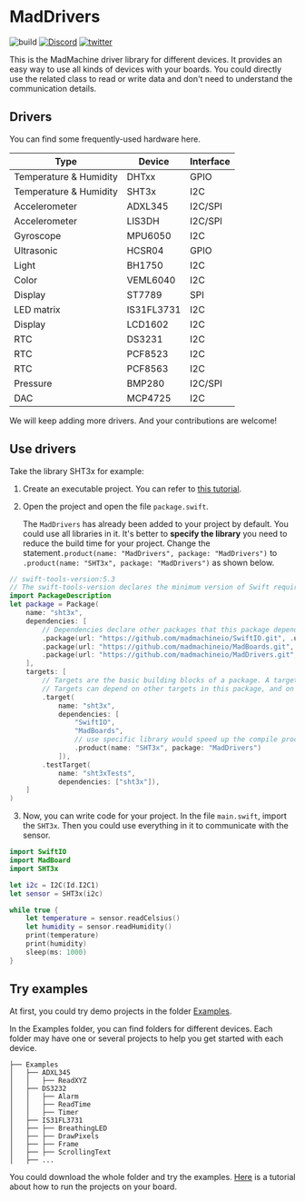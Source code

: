 # MadDrivers

![build](https://github.com/madmachineio/MadDrivers/actions/workflows/build.yml/badge.svg)
[![Discord](https://img.shields.io/discord/592743353049808899?&logo=Discord&colorB=7289da)](https://madmachine.io/discord)
[![twitter](https://img.shields.io/twitter/follow/madmachineio?label=%40madmachineio&style=social)](https://twitter.com/madmachineio)

This is the MadMachine driver library for different devices. It provides an easy way to use all kinds of devices with your boards. You could directly use the related class to read or write data and don't need to understand the communication details.

## Drivers
You can find some frequently-used hardware here. 

| Type                   | Device     | Interface |
|------------------------|------------|---------------|
| Temperature & Humidity | DHTxx      | GPIO          |
| Temperature & Humidity | SHT3x      | I2C           |
| Accelerometer          | ADXL345    | I2C/SPI       |
| Accelerometer          | LIS3DH     | I2C/SPI       |
| Gyroscope              | MPU6050    | I2C           |
| Ultrasonic             | HCSR04     | GPIO          |
| Light                  | BH1750     | I2C           |
| Color                  | VEML6040   | I2C           |
| Display                | ST7789     | SPI           |
| LED matrix             | IS31FL3731 | I2C           |
| Display                | LCD1602    | I2C           |
| RTC                    | DS3231     | I2C           |
| RTC                    | PCF8523    | I2C           |
| RTC                    | PCF8563    | I2C           |
| Pressure               | BMP280     | I2C/SPI       |
| DAC                    | MCP4725    | I2C           |


We will keep adding more drivers. And your contributions are welcome!

## Use drivers

Take the library SHT3x for example:

1. Create an executable project. You can refer to [this tutorial](https://docs.madmachine.io/how-to/create-new-project).

2. Open the project and open the file `package.swift`. 

    The `MadDrivers` has already been added to your project by default. You could use all libraries in it. It's better to **specify the library** you need to reduce the build time for your project. Change the statement`.product(name: "MadDrivers", package: "MadDrivers")` to `.product(name: "SHT3x", package: "MadDrivers")` as shown below.

```swift
// swift-tools-version:5.3
// The swift-tools-version declares the minimum version of Swift required to build this package.
import PackageDescription
let package = Package(
    name: "sht3x",
    dependencies: [
        // Dependencies declare other packages that this package depends on.
        .package(url: "https://github.com/madmachineio/SwiftIO.git", .upToNextMajor(from: "0.0.1")),
        .package(url: "https://github.com/madmachineio/MadBoards.git", .upToNextMajor(from: "0.0.1")),
        .package(url: "https://github.com/madmachineio/MadDrivers.git", .upToNextMajor(from: "0.0.1")),
    ],
    targets: [
        // Targets are the basic building blocks of a package. A target can define a module or a test suite.
        // Targets can depend on other targets in this package, and on products in packages this package depends on.
        .target(
            name: "sht3x",
            dependencies: [
                "SwiftIO",
                "MadBoards",
                // use specific library would speed up the compile procedure
                .product(name: "SHT3x", package: "MadDrivers")
            ]),
        .testTarget(
            name: "sht3xTests",
            dependencies: ["sht3x"]),
    ]
)
```

3. Now, you can write code for your project. In the file `main.swift`, import the `SHT3x`. Then you could use everything in it to communicate with the sensor.

```swift
import SwiftIO
import MadBoard
import SHT3x

let i2c = I2C(Id.I2C1)
let sensor = SHT3x(i2c)

while true {
    let temperature = sensor.readCelsius()
    let humidity = sensor.readHumidity()
    print(temperature)
    print(humidity)
    sleep(ms: 1000)
}
```


## Try examples

At first, you could try demo projects in the folder [Examples](https://github.com/madmachineio/MadDrivers/tree/main/Examples).

In the Examples folder, you can find folders for different devices. Each folder may have one or several projects to help you get started with each device.

```
├── Examples
│   ├── ADXL345
│   │   ├── ReadXYZ
│   ├── DS3232
│   │   ├── Alarm
│   │   ├── ReadTime
│   │   ├── Timer
│   ├── IS31FL3731
│   ├── ├── BreathingLED
│   ├── ├── DrawPixels
│   ├── ├── Frame
│   ├── ├── ScrollingText
│   ├── ...
```
You could download the whole folder and try the examples. [Here](https://docs.madmachine.io/overview/run-your-first-project) is a tutorial about how to run the projects on your board.


